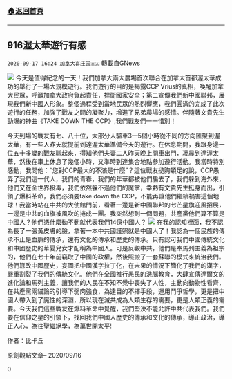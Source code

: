 ###  [:house:返回首頁](https://github.com/ourhimalayas/txt)
---

## 916渥太華遊行有感
`2020-09-17 16:24 加拿大喜庄园🇨🇦` [轉載自GNews](https://gnews.org/zh-hant/364552/)

![](https://s3.amazonaws.com/gnews-media-offload/wp-content/uploads/2020/09/17161640/Parlimant-Hill-scaled.jpg)
今天是值得紀念的一天！我們加拿大兩大農場首次聯合在加拿大首都渥太華成功的舉行了一場大規模遊行。我們遊行的目的是揭露CCP Vrius的真相，喚醒加拿大民眾，呼籲加拿大政府負起責任，捍衛國家安全；第二宣傳我們新中國聯邦，展現我們新中國人形象。整個過程受到當地民眾的熱烈響應，我們圓滿的完成了此次遊行的任務，加強了戰友之間的凝聚力，增進了兄弟農場的感情。伴隨著文貴先生勁爆的神曲《TAKE DOWN THE CCP》,我們戰友們一一惜別！

今天到場的戰友有七、八十位，大部分人驅車3—5個小時從不同的方向匯聚到渥太華，有一些人昨天就提前到達渥太華準備今天的遊行。在休息期間，我跟身邊一位五十多歲的戰友聊起來，得知他們夫妻二人昨天晚上開車出門，凌晨到達渥太華，然後在車上休息了幾個小時，又準時到達集合地點參加遊行活動。我當時特別感動，我問他：“您對CCP最大的不滿是什麼”？這位戰友搥胸頓足的說，CCP愚弄了我們這一代人，我們的青春，我們的年華都被他們騙去了，我們躲到海外來，他們又在全世界投毒，我們依然躲不過他們的魔掌，幸虧有文貴先生挺身而出，引領了爆料革命，我們必須要take down the CCP，不能再讓他們繼續禍害這個地球！我當時站在中共的大使館門前，看著一邊是新中國聯邦的七芒星旗迎風招展，一邊是中共的血旗被風吹的捲成一團。我突然想到一個問題，共產黨他們算不算是中國人？他們憑什麼動不動就代表我們14億中國人？
![](https://s3.amazonaws.com/gnews-media-offload/wp-content/uploads/2020/09/17161740/Chinese-Embassy.jpg)
在我的認知裡面，我不認為長了一張黃皮膚的臉，拿著一本中共國護照就是中國人了！我認為一個民族的傳承不止是血脈的傳承，還有文化的傳承和歷史的傳承。只有認可我們中國傳統文化和中國歷史的華夏兒女才配稱為中國人。可是反觀中共，他們是奉馬列主義為祖宗的，他們在七十年前竊取了中國的政權，然後照搬了一套蘇聯的模式來統治我們。他們篡改中國歷史，妄圖把中國漢字拉丁化，在未果的情況下簡化了我們的漢字，嚴重割裂了我們的傳統文化。他們在全國推行愚民的洗腦教育，大肆宣傳達爾文的進化論和馬列主義，讓我們的人民在不知不覺中喪失了人性，主動向動物性看齊，在共產黨兩貓論的引導下弱肉強食，為達目的不擇手段，運用鬥爭哲學，更是把中國人帶入到了魔性的深淵，所以現在滅共成為人類生存的需要，更是人類正義的需要。今天我們這些戰友在爆料革命中覺醒，我們堅決不能允許中共代表我們。我們要在信仰之星的引領下，找回我們中國人歷史的傳承和文化的傳承，導正政治，導正人心，為往聖繼絕學，為萬世開太平!



作者：比卡丘

原創觀點文章– 2020/09/16



0
